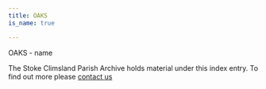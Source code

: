 ```yaml
---
title: OAKS
is_name: true

---
```


OAKS - name


The Stoke Climsland Parish Archive holds material under this index entry. To find out more please [contact us](/contact/)
